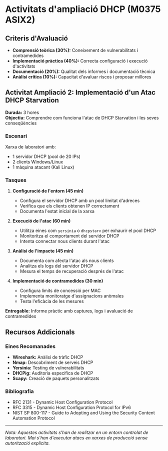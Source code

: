 # Activitats d'ampliació DHCP (M0375 ASIX2)

## Criteris d'Avaluació

- **Comprensió teòrica (30%):** Coneixement de vulnerabilitats i contramedides
- **Implementació pràctica (40%):** Correcta configuració i execució d'activitats
- **Documentació (20%):** Qualitat dels informes i documentació tècnica
- **Anàlisi crítica (10%):** Capacitat d'avaluar riscos i proposar millores

## Activitat Ampliació 2: Implementació d'un Atac DHCP Starvation

**Durada:** 3 hores  
**Objectiu:** Comprendre com funciona l'atac de DHCP Starvation i les seves conseqüències

### Escenari

Xarxa de laboratori amb:

- 1 servidor DHCP (pool de 20 IPs)
- 2 clients Windows/Linux
- 1 màquina atacant (Kali Linux)

### Tasques

1. **Configuració de l'entorn (45 min)**
   - Configura el servidor DHCP amb un pool limitat d'adreces
   - Verifica que els clients obtenen IP correctament
   - Documenta l'estat inicial de la xarxa

2. **Execució de l'atac (60 min)**
   - Utilitza eines com `yersinia` o `dhcpstarv` per exhaurir el pool DHCP
   - Monitoritza el comportament del servidor DHCP
   - Intenta connectar nous clients durant l'atac

3. **Anàlisi de l'impacte (45 min)**
   - Documenta com afecta l'atac als nous clients
   - Analitza els logs del servidor DHCP
   - Mesura el temps de recuperació després de l'atac

4. **Implementació de contramedides (30 min)**
   - Configura límits de concessió per MAC
   - Implementa monitoratge d'assignacions anòmales
   - Testa l'eficàcia de les mesures

**Entregable:** Informe pràctic amb captures, logs i avaluació de contramedides

## Recursos Addicionals

### Eines Recomanades

- **Wireshark:** Anàlisi de tràfic DHCP
- **Nmap:** Descobriment de serveis DHCP
- **Yersinia:** Testing de vulnerabilitats
- **DHCPig:** Auditoria específica de DHCP
- **Scapy:** Creació de paquets personalitzats

### Bibliografia

- RFC 2131 - Dynamic Host Configuration Protocol
- RFC 3315 - Dynamic Host Configuration Protocol for IPv6
- NIST SP 800-117 - Guide to Adopting and Using the Security Content Automation Protocol

---

*Nota: Aquestes activitats s'han de realitzar en un entorn controlat de laboratori. Mai s'han d'executar atacs en xarxes de producció sense autorització explícita.*
